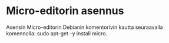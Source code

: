 # Micro-editorin asennus
Asensin Micro-editorin Debianin komentorivin kautta seuraavalla komennolla: sudo apt-get -y install micro.

